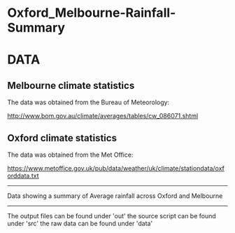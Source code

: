 # Oxford_Melbourne-Rainfall-Summary

DATA
====

Melbourne climate statistics
----------------------------

The data was obtained from the Bureau of Meteorology:

http://www.bom.gov.au/climate/averages/tables/cw_086071.shtml

Oxford climate statistics
-------------------------

The data was obtained from the Met Office:

https://www.metoffice.gov.uk/pub/data/weather/uk/climate/stationdata/oxforddata.txt

--------------------------------

Data showing a summary of Average rainfall across Oxford and Melbourne

--------------------------------

The output files can be found under 'out'
the source script can be found under 'src'
the raw data can be found under 'data'

